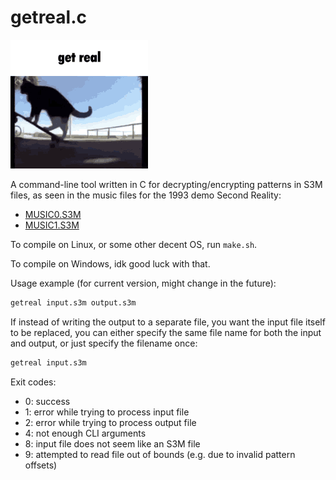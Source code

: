 # getreal.c

![get real](getreal.gif)

A command-line tool written in C for decrypting/encrypting patterns in
S3M files, as seen in the music files for the 1993 demo Second Reality:
* [MUSIC0.S3M](https://github.com/mtuomi/SecondReality/raw/master/MAIN/MUSIC0.S3M)
* [MUSIC1.S3M](https://github.com/mtuomi/SecondReality/raw/master/MAIN/MUSIC1.S3M)

To compile on Linux, or some other decent OS, run `make.sh`.

To compile on Windows, idk good luck with that.

Usage example (for current version, might change in the future):

```bash
getreal input.s3m output.s3m
```

If instead of writing the output to a separate file, you want the input file itself
to be replaced, you can either specify the same file name for both the input and
output, or just specify the filename once:

```bash
getreal input.s3m
```

Exit codes:

* 0: success
* 1: error while trying to process input file
* 2: error while trying to process output file
* 4: not enough CLI arguments
* 8: input file does not seem like an S3M file
* 9: attempted to read file out of bounds (e.g. due to invalid pattern offsets)
